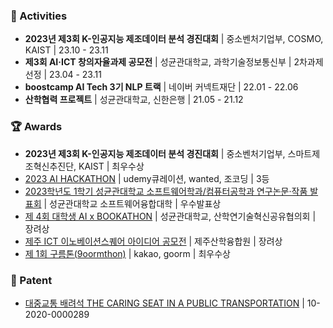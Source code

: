 <!--<div align="center">
 [![Typing SVG](https://readme-typing-svg.herokuapp.com?color=%23C996F7&size=25&lines=+Hello+👋+yejin's+github)](https://git.io/typing-svg)  
</div>-->
<!--<p align="center">
📫 ssgyejin@gmail.com</br>
📝 <a href="https://velog.io/@leeyejin1231">Tech blog</a>
</p>-->
<!--### 📚 Tech Stack
  <img src="https://img.shields.io/badge/Python-3766AB?style=flat-square&logo=Python&logoColor=white"/></a>
  <img src="https://img.shields.io/badge/PyTorch-EE4C2C?style=flat-square&logo=PyTorch&logoColor=white"/></a> 
  </br>
  <img src="https://img.shields.io/badge/Javascript-ffb13b?style=flat-square&logo=javascript&logoColor=white"/></a>
  <img src="https://img.shields.io/badge/Mysql-E6B91E?style=flat-square&logo=MySql&logoColor=white"/></a> 
  <img src="https://img.shields.io/badge/Android-3DDC84?style=flat-square&logo=Android&logoColor=white"/></a>
  <img src="https://img.shields.io/badge/flutter-02569B?style=flat-square&logo=flutter&logoColor=white">-->

### 🧸 Activities
 - **2023년 제3회 K-인공지능 제조데이터 분석 경진대회** | 중소벤처기업부, COSMO, KAIST | 23.10 - 23.11
 - **제3회 AI·ICT 창의자율과제 공모전** | 성균관대학교, 과학기술정보통신부 | 2차과제선정 | 23.04 - 23.11
 - **boostcamp AI Tech 3기 NLP 트랙** | 네이버 커넥트재단 | 22.01 - 22.06  
 - **산학협력 프로젝트** | 성균관대학교, 신한은행 | 21.05 - 21.12

### 🏆 Awards
- **2023년 제3회 K-인공지능 제조데이터 분석 경진대회** | 중소벤처기업부, 스마트제조혁신추진단, KAIST | 최우수상
- [2023 AI HACKATHON](https://github.com/sweet-muffin/skillink) | udemy큐레이션, wanted, 조코딩 | 3등
- [2023학년도 1학기 성균관대학교 소프트웨어학과/컴퓨터공학과 연구논문·작품 발표회](https://github.com/skku-skku/Record-summary-qa-system) | 성균관대학교 소프트웨어융합대학 | 우수발표상
- [제 4회 대학생 AI x BOOKATHON](https://github.com/JLake310/Bookathon_4th_Jagga) | 성균관대학교, 산학연기술혁신공유협의회 | 장려상
- [제주 ICT 이노베이션스퀘어 아이디어 공모전](https://github.com/99ulling/99ulling) | 제주산학융합원 | 장려상
- [제 1회 구름톤(9oormthon)](https://github.com/99ulling/99ulling) | kakao, goorm | 최우수상

### 📑 Patent
- [대중교통 배려석 THE CARING SEAT IN A PUBLIC TRANSPORTATION](https://github.com/leeyejin1231/JKJproject) | 10-2020-0000289




<!-- <h3 align="center">🧸 Projects 🧸</h3>

<br>

<div align="center">
  
|PERIOD|TITLE|SUBJECT|HOST|AWARDS|
|------|---|---|---|---|
|23.07.22 - 08.05 |2023 AI HACKATHON|AI 기반 맞춤형 커리큘럼 추천 서비스 [[SKILLINK]](https://github.com/sweet-muffin/skillink)|udemy큐레이션·wanted·조코딩|🏆 3등|  
   |23.05.24 |2023학년도 1학기 성균관대학교 소프트웨어학과/컴퓨터공학과 연구논문·작품 발표회|[음성회의 요약 및 검색 시스템](https://github.com/skku-skku/Record-summary-qa-system)|성균관대학교 소프트웨어융합대학|🏆 우수발표상|  
|23.04.01 - (진행중)|제 3회 성균관대 AI·ICT 창의자율과제 공모전|시각장애인들을 위한 가전제품 음성 안내 서비스[A-eye]|성균관대학교 ICT명품인재양성사업단|2차 과제 선발|
  |23.01.17 - 18|제 4회 대학생 AI x BOOKATHON|'담대한'으로 AI 수필 작성 [[소신(小身)의 소신(所信) : 두렵지만, 소신있고, 담대하게]](https://github.com/JLake310/Bookathon_4th_Jagga)|성균관대학교|🏆 장려상|  
|22.08.22 - 26</br>22.09.30|제 1회 구름톤(9oormthon),</br>제주 ICT 이노베이션스퀘어 아이디어 공모전|제주 비상품 감귤 문제 해결을 위한 사용자 위치 기반 감귤 나눔 서비스 [[귤러가요]](https://github.com/99ulling/99ulling)|kakao·goorm·제주산학융합원|🏆 최우수상</br>🏆 장려상|  
  |22.01 - 22.06|NAVER boostcamp AI Tech 3th|네이버에서 진행하는 AI 개발자 양성 교육 과정 NLP 트랙 참여|네이버 커넥트재단||  
|19.05 - 19.11|한이음 ICT 멘토링 프로젝트|임산부를 위한 배려석과 애플리케이션 [[지키좌]](https://github.com/leeyejin1231/JKJproject)|과학기술정보통신부·정보통신기획평가원|🎖️ 특허 출원|  

</div>

<br>  -->
<!-- <h3 align="center">💻 GitHub Analytics</h3> -->

<div align="center">

<!-- ![Top Langs](https://github-readme-stats.vercel.app/api/top-langs/?username=leeyejin1231&langs_count=8&hide=&layout=compact&theme=dracula) -->
  
<!-- ![Anurag's GitHub stats](https://github-readme-stats.vercel.app/api?username=leeyejin1231&show_icons=true&theme=dracula) -->
 
</div> 
